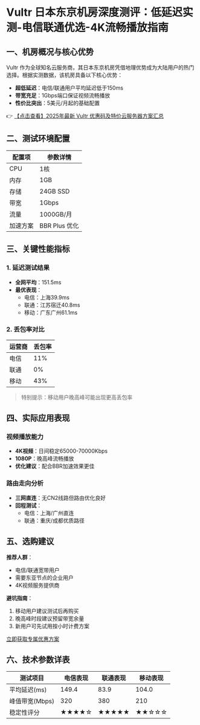 # Vultr 日本东京机房深度测评：低延迟实测-电信联通优选-4K流畅播放指南

## 一、机房概况与核心优势

Vultr 作为全球知名云服务商，其日本东京机房凭借地理优势成为大陆用户的热门选择。根据实测数据，该机房具备以下核心优势：
- **超低延迟**：电信/联通用户平均延迟低于150ms
- **带宽充足**：1Gbps端口保证视频流畅播放
- **性价比突出**：5美元/月起的基础配置

👉 [【点击查看】2025年最新 Vultr 优惠码及特价云服务器方案汇总](https://bit.ly/VuLtr)

## 二、测试环境配置

| 配置项       | 参数详情                  |
|--------------|-------------------------|
| CPU          | 1核                     |
| 内存         | 1GB                     |
| 存储         | 24GB SSD                |
| 带宽         | 1Gbps                   |
| 流量         | 1000GB/月               |
| 加速方案     | BBR Plus 优化           |

## 三、关键性能指标

### 1. 延迟测试结果
- **全网平均**：151.5ms
- **最优表现**：
  - 电信：上海39.9ms
  - 联通：江苏宿迁40.8ms
  - 移动：广东广州61.1ms

### 2. 丢包率对比
| 运营商 | 丢包率 |
|--------|--------|
| 电信   | 11%    |
| 联通   | 0%     |
| 移动   | 43%    |

> 特别提示：移动用户晚高峰可能出现更高丢包率

## 四、实际应用表现

### 视频播放能力
- **4K视频**：日间稳定65000-70000Kbps
- **1080P**：晚高峰流畅播放
- **优化建议**：配合BBR加速效果更佳

### 路由走向分析
- **三网直连**：无CN2线路但路由优化良好
- **回程测试**：
  - 电信：上海/广州直连
  - 联通：重庆/成都优质路径

## 五、选购建议

**推荐人群**：
- 电信/联通宽带用户
- 需要东亚节点的企业用户
- 4K视频服务提供商

**避坑指南**：
1. 移动用户建议测试后再购买
2. 晚高峰时段建议预留带宽余量
3. 新用户可先试用按小时计费方案

[立即获取专属优惠方案](https://bit.ly/VuLtr)

## 六、技术参数详表

| 测试项目       | 电信表现 | 联通表现 | 移动表现 |
|----------------|----------|----------|----------|
| 平均延迟(ms)   | 149.4    | 83.9     | 104.0    |
| 峰值带宽(Mbps) | 320      | 380      | 210      |
| 稳定性评分     | ★★★★☆    | ★★★★★    | ★★☆☆☆    |